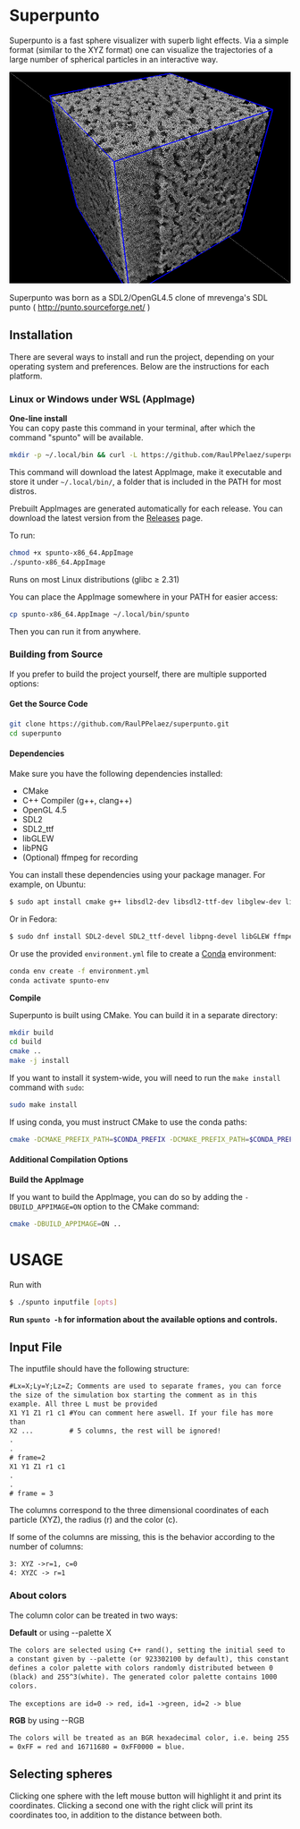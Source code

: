 # Superpunto

Superpunto is a fast sphere visualizer with superb light effects. Via a simple format (similar to the XYZ format) one can visualize the trajectories of a large number of spherical particles in an interactive way.

![alt text](screenshots/shot_0.png "")

Superpunto was born as a SDL2/OpenGL4.5 clone of mrevenga's SDL punto ( http://punto.sourceforge.net/ )

## Installation

There are several ways to install and run the project, depending on your operating system and preferences. Below are the instructions for each platform.

### Linux or Windows under WSL (AppImage)

**One-line install**  
You can copy paste this command in your terminal, after which the command "spunto" will be available.
```bash
mkdir -p ~/.local/bin && curl -L https://github.com/RaulPPelaez/superpunto/releases/latest/download/spunto-x86_64.AppImage -o ~/.local/bin/spunto && chmod +x ~/.local/bin/spunto
```
This command will download the latest AppImage, make it executable and store it under `~/.local/bin/`, a folder that is included in the PATH for most distros.

Prebuilt AppImages are generated automatically for each release. You can download the latest version from the [Releases](https://github.com/RaulPPelaez/superpunto/releases) page.

To run:

```bash
chmod +x spunto-x86_64.AppImage
./spunto-x86_64.AppImage
```
Runs on most Linux distributions (glibc ≥ 2.31)

You can place the AppImage somewhere in your PATH for easier access:

```bash
cp spunto-x86_64.AppImage ~/.local/bin/spunto
```
Then you can run it from anywhere.


### Building from Source

If you prefer to build the project yourself, there are multiple supported options:

#### Get the Source Code

```bash
git clone https://github.com/RaulPPelaez/superpunto.git
cd superpunto
```
#### Dependencies
Make sure you have the following dependencies installed:
- CMake
- C++ Compiler (g++, clang++)
- OpenGL 4.5
- SDL2
- SDL2_ttf
- libGLEW
- libPNG
- (Optional) ffmpeg for recording

You can install these dependencies using your package manager. For example, on Ubuntu:

```bash
$ sudo apt install cmake g++ libsdl2-dev libsdl2-ttf-dev libglew-dev libpng-dev ffmpeg
```
Or in Fedora:
```bash 
$ sudo dnf install SDL2-devel SDL2_ttf-devel libpng-devel libGLEW ffmpeg glew-devel
```
Or use the provided `environment.yml` file to create a [Conda](https://github.com/conda-forge/miniforge) environment:

```bash
conda env create -f environment.yml
conda activate spunto-env
```

**Compile**  

Superpunto is built using CMake. You can build it in a separate directory:

```bash
mkdir build
cd build
cmake ..
make -j install
```
If you want to install it system-wide, you will need to run the `make install` command with `sudo`:

```bash
sudo make install
```

If using conda, you must instruct CMake to use the conda paths:

```bash
cmake -DCMAKE_PREFIX_PATH=$CONDA_PREFIX -DCMAKE_PREFIX_PATH=$CONDA_PREFIX ..
```

#### Additional Compilation Options

**Build the AppImage**  

If you want to build the AppImage, you can do so by adding the `-DBUILD_APPIMAGE=ON` option to the CMake command:

```bash
cmake -DBUILD_APPIMAGE=ON ..
```

# USAGE
Run with 
```bash
$ ./spunto inputfile [opts]
```

**Run `spunto -h` for information about the available options and controls.**

## Input File
The inputfile should have the following structure:

	#Lx=X;Ly=Y;Lz=Z; Comments are used to separate frames, you can force the size of the simulation box starting the comment as in this example. All three L must be provided
	X1 Y1 Z1 r1 c1 #You can comment here aswell. If your file has more than
	X2 ...         # 5 columns, the rest will be ignored!
	.
	.
	# frame=2
	X1 Y1 Z1 r1 c1
	.
	.
	# frame = 3

The columns correspond to the three dimensional coordinates of each particle (XYZ), the radius (r) and the color (c).

If some of the columns are missing, this is the behavior according to the number of columns:

	3: XYZ ->r=1, c=0
	4: XYZC -> r=1

### About colors

The column color can be treated in two ways:

**Default** or using --palette X

	The colors are selected using C++ rand(), setting the initial seed to a constant given by --palette (or 923302100 by default), this constant defines a color palette with colors randomly distributed between 0 (black) and 255^3(white). The generated color palette contains 1000 colors.

	The exceptions are id=0 -> red, id=1 ->green, id=2 -> blue


**RGB** by using --RGB

	The colors will be treated as an BGR hexadecimal color, i.e. being 255 = 0xFF = red and 16711680 = 0xFF0000 = blue.


## Selecting spheres

Clicking one sphere with the left mouse button will highlight it and print its coordinates. Clicking a second one with the right click will print its coordinates too, in addition to the distance between both.

